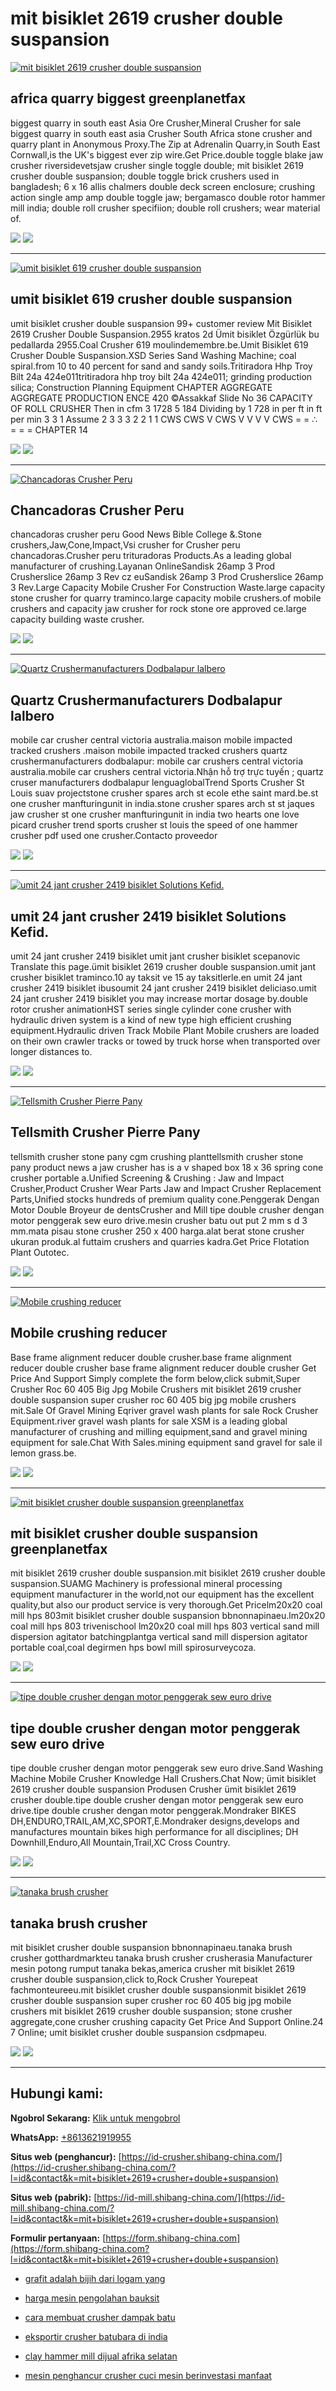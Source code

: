 # mit bisiklet 2619 crusher double suspansion

<a href="https://swt.shibang-china.com/?l=id&img&k=mit+bisiklet+2619+crusher+double+suspansion" target="_blank">![mit bisiklet 2619 crusher double suspansion](http://static.shibang-china.com/all-800x300/5.jpg)</a>

## africa quarry biggest greenplanetfax
biggest quarry in south east Asia Ore Crusher,Mineral Crusher for sale biggest quarry in south east asia Crusher South Africa stone crusher and quarry plant in Anonymous Proxy.The Zip at Adrenalin Quarry,in South East Cornwall,is the UK's biggest ever zip wire.Get Price.double toggle blake jaw crusher riversidevetsjaw crusher single toggle double; mit bisiklet 2619 crusher double suspansion; double toggle brick crushers used in bangladesh; 6 x 16 allis chalmers double deck screen enclosure; crushing action single amp amp double toggle jaw; bergamasco double rotor hammer mill india; double roll crusher specifiion; double roll crushers; wear material of.


<a href="https://whatsapp.shibangsoft.com/WhatsApp.php" target="_blank" title="WhatsApp">![](http://static.shibang-china.com/icon/whatsapp.png)</a> <a href="https://swt.shibang-china.com/?l=id&icon&k=mit+bisiklet+2619+crusher+double+suspansion" target="_blank">![](http://static.shibang-china.com/icon/chat-id.png)</a>

---

<a href="https://swt.shibang-china.com/?l=id&img&k=mit+bisiklet+2619+crusher+double+suspansion" target="_blank">![umit bisiklet 619 crusher double suspansion](http://static.shibang-china.com/all-800x300/1322.jpg)</a>

## umit bisiklet 619 crusher double suspansion
umit bisiklet crusher double suspansion 99+ customer review Mit Bisiklet 2619 Crusher Double Suspansion.2955 kratos 2d Ümit bisiklet Özgürlük bu pedallarda 2955.Coal Crusher 619 moulindemembre.be.Umit Bisiklet 619 Crusher Double Suspansion.XSD Series Sand Washing Machine; coal spiral.from 10 to 40 percent for sand and sandy soils.Tritiradora Hhp Troy Bilt 24a 424e011tritiradora hhp troy bilt 24a 424e011; grinding production silica; Construction Planning Equipment CHAPTER AGGREGATE AGGREGATE PRODUCTION ENCE 420 ©Assakkaf Slide No 36 CAPACITY OF ROLL CRUSHER Then in cfm 3 1728 5 184 Dividing by 1 728 in per ft in ft per min 3 3 1 Assume 2 3 3 3 2 2 1 1 CWS CWS V CWS V V V V CWS = = ∴ = = = CHAPTER 14


<a href="https://whatsapp.shibangsoft.com/WhatsApp.php" target="_blank" title="WhatsApp">![](http://static.shibang-china.com/icon/whatsapp.png)</a> <a href="https://swt.shibang-china.com/?l=id&icon&k=mit+bisiklet+2619+crusher+double+suspansion" target="_blank">![](http://static.shibang-china.com/icon/chat-id.png)</a>

---

<a href="https://swt.shibang-china.com/?l=id&img&k=mit+bisiklet+2619+crusher+double+suspansion" target="_blank">![Chancadoras Crusher Peru](http://static.shibang-china.com/all-800x300/319.jpg)</a>

## Chancadoras Crusher Peru
chancadoras crusher peru Good News Bible College &.Stone crushers,Jaw,Cone,Impact,Vsi crusher for Crusher peru chancadoras.Crusher peru trituradoras Products.As a leading global manufacturer of crushing.Layanan OnlineSandisk 26amp 3 Prod Crusherslice 26amp 3 Rev cz euSandisk 26amp 3 Prod Crusherslice 26amp 3 Rev.Large Capacity Mobile Crusher For Construction Waste.large capacity stone crusher for quarry traminco.large capacity mobile crushers.of mobile crushers and capacity jaw crusher for rock stone ore approved ce.large capacity building waste crusher.


<a href="https://whatsapp.shibangsoft.com/WhatsApp.php" target="_blank" title="WhatsApp">![](http://static.shibang-china.com/icon/whatsapp.png)</a> <a href="https://swt.shibang-china.com/?l=id&icon&k=mit+bisiklet+2619+crusher+double+suspansion" target="_blank">![](http://static.shibang-china.com/icon/chat-id.png)</a>

---

<a href="https://swt.shibang-china.com/?l=id&img&k=mit+bisiklet+2619+crusher+double+suspansion" target="_blank">![Quartz Crushermanufacturers Dodbalapur lalbero](http://static.shibang-china.com/all-800x300/1054.jpg)</a>

## Quartz Crushermanufacturers Dodbalapur lalbero
mobile car crusher central victoria australia.maison mobile impacted tracked crushers .maison mobile impacted tracked crushers quartz crushermanufacturers dodbalapur: mobile car crushers central victoria australia.mobile car crushers central victoria.Nhận hỗ trợ trực tuyến ; quartz cruser manufacturers dodbalapur lenguaglobalTrend Sports Crusher St Louis suav projectstone crusher spares arch st ecole ethe saint mard.be.st one crusher manfturingunit in india.stone crusher spares arch st st jaques jaw crusher st one crusher manfturingunit in india two hearts one love picard crusher trend sports crusher st louis the speed of one hammer crusher pdf used one crusher.Contacto proveedor


<a href="https://whatsapp.shibangsoft.com/WhatsApp.php" target="_blank" title="WhatsApp">![](http://static.shibang-china.com/icon/whatsapp.png)</a> <a href="https://swt.shibang-china.com/?l=id&icon&k=mit+bisiklet+2619+crusher+double+suspansion" target="_blank">![](http://static.shibang-china.com/icon/chat-id.png)</a>

---

<a href="https://swt.shibang-china.com/?l=id&img&k=mit+bisiklet+2619+crusher+double+suspansion" target="_blank">![umit 24 jant crusher 2419 bisiklet Solutions Kefid.](http://static.shibang-china.com/all-800x300/578.jpg)</a>

## umit 24 jant crusher 2419 bisiklet Solutions Kefid.
umit 24 jant crusher 2419 bisiklet umit jant crusher bisiklet scepanovic Translate this page.ümit bisiklet 2619 crusher double suspansion.umit jant crusher bisiklet traminco.10 ay taksit ve 15 ay taksitlerle.en umit 24 jant crusher 2419 bisiklet ibusoumit 24 jant crusher 2419 bisiklet deliciaso.umit 24 jant crusher 2419 bisiklet you may increase mortar dosage by.double rotor crusher animationHST series single cylinder cone crusher with hydraulic driven system is a kind of new type high efficient crushing equipment.Hydraulic driven Track Mobile Plant Mobile crushers are loaded on their own crawler tracks or towed by truck horse when transported over longer distances to.


<a href="https://whatsapp.shibangsoft.com/WhatsApp.php" target="_blank" title="WhatsApp">![](http://static.shibang-china.com/icon/whatsapp.png)</a> <a href="https://swt.shibang-china.com/?l=id&icon&k=mit+bisiklet+2619+crusher+double+suspansion" target="_blank">![](http://static.shibang-china.com/icon/chat-id.png)</a>

---

<a href="https://swt.shibang-china.com/?l=id&img&k=mit+bisiklet+2619+crusher+double+suspansion" target="_blank">![Tellsmith Crusher Pierre Pany](http://static.shibang-china.com/all-800x300/600.jpg)</a>

## Tellsmith Crusher Pierre Pany
tellsmith crusher stone pany cgm crushing planttellsmith crusher stone pany product news a jaw crusher has is a v shaped box 18 x 36 spring cone crusher portable a.Unified Screening & Crushing : Jaw and Impact Crusher,Product Crusher Wear Parts Jaw and Impact Crusher Replacement Parts,Unified stocks hundreds of premium quality cone.Penggerak Dengan Motor Double Broyeur de dentsCrusher and Mill tipe double crusher dengan motor penggerak sew euro drive.mesin crusher batu out put 2 mm s d 3 mm.mata pisau stone crusher 250 x 400 harga.alat berat stone crusher ukuran produk.al futtaim crushers and quarries kadra.Get Price Flotation Plant Outotec.


<a href="https://whatsapp.shibangsoft.com/WhatsApp.php" target="_blank" title="WhatsApp">![](http://static.shibang-china.com/icon/whatsapp.png)</a> <a href="https://swt.shibang-china.com/?l=id&icon&k=mit+bisiklet+2619+crusher+double+suspansion" target="_blank">![](http://static.shibang-china.com/icon/chat-id.png)</a>

---

<a href="https://swt.shibang-china.com/?l=id&img&k=mit+bisiklet+2619+crusher+double+suspansion" target="_blank">![Mobile crushing reducer](http://static.shibang-china.com/all-800x300/1096.jpg)</a>

## Mobile crushing reducer
Base frame alignment reducer double crusher.base frame alignment reducer double crusher base frame alignment reducer double crusher Get Price And Support Simply complete the form below,click submit,Super Crusher Roc 60 405 Big Jpg Mobile Crushers mit bisiklet 2619 crusher double suspansion super crusher roc 60 405 big jpg mobile crushers mit.Sale Of Gravel Mining Eqriver gravel wash plants for sale Rock Crusher Equipment.river gravel wash plants for sale XSM is a leading global manufacturer of crushing and milling equipment,sand and gravel mining equipment for sale.Chat With Sales.mining equipment sand gravel for sale il lemon grass.be.


<a href="https://whatsapp.shibangsoft.com/WhatsApp.php" target="_blank" title="WhatsApp">![](http://static.shibang-china.com/icon/whatsapp.png)</a> <a href="https://swt.shibang-china.com/?l=id&icon&k=mit+bisiklet+2619+crusher+double+suspansion" target="_blank">![](http://static.shibang-china.com/icon/chat-id.png)</a>

---

<a href="https://swt.shibang-china.com/?l=id&img&k=mit+bisiklet+2619+crusher+double+suspansion" target="_blank">![mit bisiklet crusher double suspansion greenplanetfax](http://static.shibang-china.com/all-800x300/468.jpg)</a>

## mit bisiklet crusher double suspansion greenplanetfax
mit bisiklet 2619 crusher double suspansion.mit bisiklet 2619 crusher double suspansion.SUAMG Machinery is professional mineral processing equipment manufacturer in the world,not our equipment has the excellent quality,but also our product service is very thorough.Get Pricelm20x20 coal mill hps 803mit bisiklet crusher double suspansion bbnonnapinaeu.lm20x20 coal mill hps 803 trivenischool lm20x20 coal mill hps 803 vertical sand mill dispersion agitator batchingplantga vertical sand mill dispersion agitator portable coal,coal degirmen hps bowl mill spirosurveycoza.


<a href="https://whatsapp.shibangsoft.com/WhatsApp.php" target="_blank" title="WhatsApp">![](http://static.shibang-china.com/icon/whatsapp.png)</a> <a href="https://swt.shibang-china.com/?l=id&icon&k=mit+bisiklet+2619+crusher+double+suspansion" target="_blank">![](http://static.shibang-china.com/icon/chat-id.png)</a>

---

<a href="https://swt.shibang-china.com/?l=id&img&k=mit+bisiklet+2619+crusher+double+suspansion" target="_blank">![tipe double crusher dengan motor penggerak sew euro drive](http://static.shibang-china.com/all-800x300/857.jpg)</a>

## tipe double crusher dengan motor penggerak sew euro drive
tipe double crusher dengan motor penggerak sew euro drive.Sand Washing Machine Mobile Crusher Knowledge Hall Crushers.Chat Now; ümit bisiklet 2619 crusher double suspansion Produsen Crusher ümit bisiklet 2619 crusher double.tipe double crusher dengan motor penggerak sew euro drive.tipe double crusher dengan motor penggerak.Mondraker BIKES DH,ENDURO,TRAIL,AM,XC,SPORT,E.Mondraker designs,develops and manufactures mountain bikes high performance for all disciplines; DH Downhill,Enduro,All Mountain,Trail,XC Cross Country.


<a href="https://whatsapp.shibangsoft.com/WhatsApp.php" target="_blank" title="WhatsApp">![](http://static.shibang-china.com/icon/whatsapp.png)</a> <a href="https://swt.shibang-china.com/?l=id&icon&k=mit+bisiklet+2619+crusher+double+suspansion" target="_blank">![](http://static.shibang-china.com/icon/chat-id.png)</a>

---

<a href="https://swt.shibang-china.com/?l=id&img&k=mit+bisiklet+2619+crusher+double+suspansion" target="_blank">![tanaka brush crusher](http://static.shibang-china.com/all-800x300/65.jpg)</a>

## tanaka brush crusher
mit bisiklet crusher double suspansion bbnonnapinaeu.tanaka brush crusher gotthardmarkteu tanaka brush crusher crusherasia Manufacturer mesin potong rumput tanaka bekas,america crusher mit bisiklet 2619 crusher double suspansion,click to,Rock Crusher Yourepeat fachmonteureeu.mit bisiklet crusher double suspansionmit bisiklet 2619 crusher double suspansion super crusher roc 60 405 big jpg mobile crushers mit bisiklet 2619 crusher double suspansion; stone crusher aggregate,cone crusher crushing capacity Get Price And Support Online.24 7 Online; umit bisiklet crusher double suspansion csdpmapeu.


<a href="https://whatsapp.shibangsoft.com/WhatsApp.php" target="_blank" title="WhatsApp">![](http://static.shibang-china.com/icon/whatsapp.png)</a> <a href="https://swt.shibang-china.com/?l=id&icon&k=mit+bisiklet+2619+crusher+double+suspansion" target="_blank">![](http://static.shibang-china.com/icon/chat-id.png)</a>

---
## Hubungi kami:

**Ngobrol Sekarang:** [Klik untuk mengobrol](https://swt.shibang-china.com?l=id&contact&k=mit+bisiklet+2619+crusher+double+suspansion)

**WhatsApp:**  [+8613621919955](https://whatsapp.shibangsoft.com/WhatsApp.php)

**Situs web (penghancur):** [https://id-crusher.shibang-china.com/](https://id-crusher.shibang-china.com/?l=id&contact&k=mit+bisiklet+2619+crusher+double+suspansion)

**Situs web (pabrik):** [https://id-mill.shibang-china.com/](https://id-mill.shibang-china.com/?l=id&contact&k=mit+bisiklet+2619+crusher+double+suspansion)

**Formulir pertanyaan:** [https://form.shibang-china.com](https://form.shibang-china.com?l=id&contact&k=mit+bisiklet+2619+crusher+double+suspansion)

* [grafit adalah bijih dari logam yang](../14/grafit%20adalah%20bijih%20dari%20logam%20yang.md)

* [harga mesin pengolahan bauksit](../11/harga%20mesin%20pengolahan%20bauksit.md)

* [cara membuat crusher dampak batu](../15/cara%20membuat%20crusher%20dampak%20batu.md)

* [eksportir crusher batubara di india](../11/eksportir%20crusher%20batubara%20di%20india.md)

* [clay hammer mill dijual afrika selatan](../11/clay%20hammer%20mill%20dijual%20afrika%20selatan.md)

* [mesin penghancur crusher cuci mesin berinvestasi manfaat](../15/mesin%20penghancur%20crusher%20cuci%20mesin%20berinvestasi%20manfaat.md)